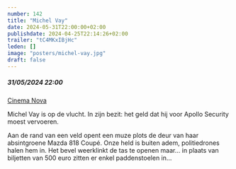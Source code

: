 ```yaml
---
number: 142
title: "Michel Vay"
date: 2024-05-31T22:00:00+02:00
publishdate: 2024-04-25T22:14:26+02:00
trailer: "tC4MKxIBjHc"
leden: []
image: "posters/michel-vay.jpg"
draft: false
---
```


##### 31/05/2024 22:00

[Cinema Nova](https://www.nova-cinema.org/prog/2024/197-super-nova/michel-vay-co/)

Michel Vay is op de vlucht. In zijn bezit: het geld dat hij voor Apollo Security moest vervoeren.
<!--more-->
Aan de rand van een veld opent een muze plots de deur van haar absintgroene Mazda 818 Coupé.
Onze held is buiten adem, politiedrones halen hem in. Het bevel weerklinkt de tas te openen
maar... in plaats van biljetten van 500 euro zitten er enkel paddenstoelen in...